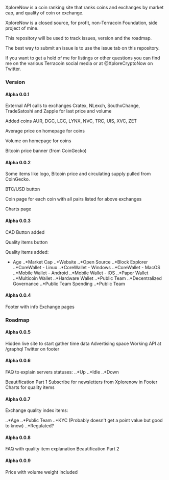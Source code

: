 XploreNow is a coin ranking site that ranks coins and exchanges by market cap, and quality of coin or exchange.

XploreNow is a closed source, for profit, non-Terracoin Foundation, side project of mine.

This repository will be used to track issues, version and the roadmap.

The best way to submit an issue is to use the issue tab on this repository.

If you want to get a hold of me for listings or other questions you can find me on the various Terracoin social media or at @XploreCryptoNow on Twitter.

### Version

#### Alpha 0.0.1

External API calls to exchanges Cratex, NLexch, SouthxChange, TradeSatoshi and Zapple for last price and volume

Added coins AUR, DGC, LCC, LYNX, NVC, TRC, UIS, XVC, ZET

Average price on homepage for coins

Volume on homepage for coins

Bitcoin price banner (from CoinGecko)

#### Alpha 0.0.2

Some items like logo, Bitcoin price and circulating supply pulled from CoinGecko.

BTC/USD button

Coin page for each coin with all pairs listed for above exchanges

Charts page

#### Alpha 0.0.3

CAD Button added

Quality items button

Quality items added:
* Age
..*Market Cap
..*Website
..*Open Source 
..*Block Explorer
..*CoreWallet - Linux
..*CoreWallet - Windows
..*CoreWallet - MacOS
..*Mobile Wallet - Android
..*Mobile Wallet - iOS
..*Paper Wallet
..*Multicoin Wallet 
..*Hardware Wallet
..*Public Team
..*Decentralized Governance
..*Public Team Spending
..*Public Team

#### Alpha 0.0.4

Footer with info
Exchange pages

### Roadmap

#### Alpha 0.0.5

Hidden live site to start gather time data
Advertising space
Working API at /graphql
Twitter on footer

#### Alpha 0.0.6

FAQ to explain servers statuses:
..*Up
..*Idle
..*Down

Beautification Part 1
Subscribe for newsletters from Xplorenow in Footer
Charts for quality items

#### Alpha 0.0.7

Exchange quality index items:

..*Age
..*Public Team
..*KYC (Probably doesn't get a point value but good to know)
..*Regulated?

#### Alpha 0.0.8

FAQ with quality item explanation
Beautification Part 2

#### Alpha 0.0.9

Price with volume weight included

